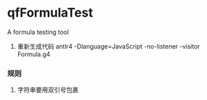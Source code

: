 # qfFormulaTest
A formula testing tool

1. 重新生成代码 antlr4 -Dlanguage=JavaScript -no-listener -visitor Formula.g4


### 规则

1. 字符串要用双引号包裹